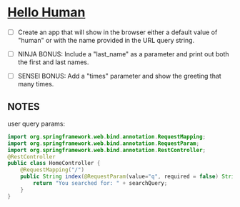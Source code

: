 # [Hello Human](https://login.codingdojo.com/m/315/9532/64275)

- [ ] Create an app that will show in the browser either a default value of "human" or with the name provided in the URL query string.

- [ ] NINJA BONUS: Include a "last_name" as a parameter and print out both the first and last names.

- [ ] SENSEI BONUS: Add a "times" parameter and show the greeting that many times.

## NOTES

user query params:

```java
import org.springframework.web.bind.annotation.RequestMapping;
import org.springframework.web.bind.annotation.RequestParam;
import org.springframework.web.bind.annotation.RestController;
@RestController
public class HomeController {
    @RequestMapping("/")
    public String index(@RequestParam(value="q", required = false) String searchQuery) {
        return "You searched for: " + searchQuery;
    }
}
```
